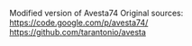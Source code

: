 Modified version of Avesta74
Original sources:  
https://code.google.com/p/avesta74/  
https://github.com/tarantonio/avesta  

